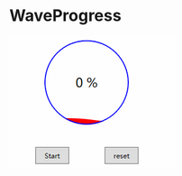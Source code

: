 # WaveProgress
![Image_Text](https://github.com/t115liyanpeng/WaveProgress/blob/master/img/test.gif)
